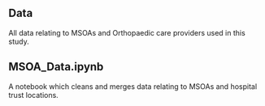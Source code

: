 ## Data
All data relating to MSOAs and Orthopaedic care providers used in this study.

## MSOA_Data.ipynb
A notebook which cleans and merges data relating to MSOAs and hospital trust locations.
